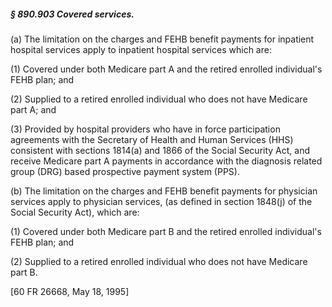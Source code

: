 ##### § 890.903 Covered services. #####

(a) The limitation on the charges and FEHB benefit payments for inpatient hospital services apply to inpatient hospital services which are:

(1) Covered under both Medicare part A and the retired enrolled individual's FEHB plan; and

(2) Supplied to a retired enrolled individual who does not have Medicare part A; and

(3) Provided by hospital providers who have in force participation agreements with the Secretary of Health and Human Services (HHS) consistent with sections 1814(a) and 1866 of the Social Security Act, and receive Medicare part A payments in accordance with the diagnosis related group (DRG) based prospective payment system (PPS).

(b) The limitation on the charges and FEHB benefit payments for physician services apply to physician services, (as defined in section 1848(j) of the Social Security Act), which are:

(1) Covered under both Medicare part B and the retired enrolled individual's FEHB plan; and

(2) Supplied to a retired enrolled individual who does not have Medicare part B.

[60 FR 26668, May 18, 1995]